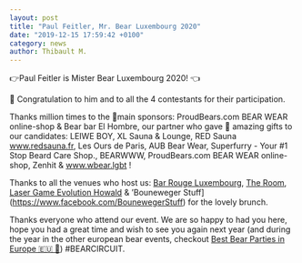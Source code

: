 ```yaml
---
layout: post
title: "Paul Feitler, Mr. Bear Luxembourg 2020"
date: "2019-12-15 17:59:42 +0100"
category: news
author: Thibault M.
---
```


👉Paul Feitler is Mister Bear Luxembourg 2020! 👈

🎉 Congratulation to him and to all the 4 contestants for their participation.

Thanks million times to the 🌟main sponsors: ProudBears.com BEAR WEAR online-shop & Bear bar El Hombre, our partner who gave 🎁 amazing gifts to our candidates: LEIWE BOY, XL Sauna & Lounge, RED Sauna www.redsauna.fr, Les Ours de Paris, AUB Bear Wear, Superfurry - Your #1 Stop Beard Care Shop., BEARWWW, ProudBears.com BEAR WEAR online-shop, Zenhit & www.wbear.lgbt !

Thanks to all the venues who host us: [Bar Rouge Luxembourg](https://www.facebook.com/barrougeluxembourg), [The Room](https://www.facebook.com/theroomlux), [Laser Game Evolution Howald](https://www.facebook.com/LaserGameEvolution.officiel) & ’Bouneweger Stuff](<https://www.facebook.com/BounewegerStuff>) for the lovely brunch.

Thanks everyone who attend our event. We are so happy to had you here, hope you had a great time and wish to see you again next year (and during the year in the other european bear events, checkout [Best Bear Parties in Europe 🇪🇺 🐻](https://www.facebook.com/groups/bestbearpartieseurope/)) #BEARCIRCUIT.
